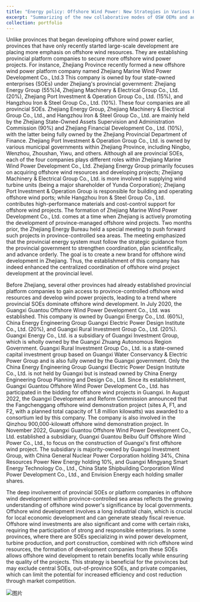 ```yaml
---
title: "Energy policy: Offshore Wind Power: New Strategies in Various Provinces"
excerpt: "Summarizing of the new collaborative modes of OSW OEMs and authorities in China. In the 14th 5 year plan, China aims to become the largest market and generator of off-shore wind energy. Therefore, the strategies of the provinces while establishing the projects have changed consequently."
collection: portfolio
---
```

Unlike provinces that began developing offshore wind power earlier, provinces that have only recently started large-scale development are placing more emphasis on offshore wind resources. They are establishing provincial platform companies to secure more offshore wind power projects. For instance, Zhejiang Province recently formed a new offshore wind power platform company named Zhejiang Marine Wind Power Development Co., Ltd.3 This company is owned by four state-owned enterprises (SOEs) under Zhejiang's provincial government: Zhejiang Energy Group (55%)4, Zhejiang Machinery & Electrical Group Co., Ltd. (20%), Zhejiang Port Investment & Operation Group Co., Ltd. (15%), and Hangzhou Iron & Steel Group Co., Ltd. (10%).
These four companies are all provincial SOEs. Zhejiang Energy Group, Zhejiang Machinery & Electrical Group Co., Ltd., and Hangzhou Iron & Steel Group Co., Ltd. are mainly held by the Zhejiang State-Owned Assets Supervision and Administration Commission (90%) and Zhejiang Financial Development Co., Ltd. (10%), with the latter being fully owned by the Zhejiang Provincial Department of Finance. Zhejiang Port Investment & Operation Group Co., Ltd. is owned by various municipal governments within Zhejiang Province, including Ningbo, Wenzhou, Zhoushan, Yiwu, and others. Although all are provincial SOEs, each of the four companies plays different roles within Zhejiang Marine Wind Power Development Co., Ltd. Zhejiang Energy Group primarily focuses on acquiring offshore wind resources and developing projects; Zhejiang Machinery & Electrical Group Co., Ltd. is more involved in supplying wind turbine units (being a major shareholder of Yunda Corporation); Zhejiang Port Investment & Operation Group is responsible for building and operating offshore wind ports; while Hangzhou Iron & Steel Group Co., Ltd. contributes high-performance materials and cost-control support for offshore wind projects.
The formation of Zhejiang Marine Wind Power Development Co., Ltd. comes at a time when Zhejiang is actively promoting the development of province-managed offshore wind projects. Two months prior, the Zhejiang Energy Bureau held a special meeting to push forward such projects in province-controlled sea areas. The meeting emphasized that the provincial energy system must follow the strategic guidance from the provincial government to strengthen coordination, plan scientifically, and advance orderly. The goal is to create a new brand for offshore wind development in Zhejiang. Thus, the establishment of this company has indeed enhanced the centralized coordination of offshore wind project development at the provincial level.

Before Zhejiang, several other provinces had already established provincial platform companies to gain access to province-controlled offshore wind resources and develop wind power projects, leading to a trend where provincial SOEs dominate offshore wind development. In July 2020, the Guangxi Guantou Offshore Wind Power Development Co., Ltd. was established. This company is owned by Guangxi Energy Co., Ltd. (60%), China Energy Engineering Group Guangxi Electric Power Design Institute Co., Ltd. (20%), and Guangxi Rural Investment Group Co., Ltd. (20%). Guangxi Energy Co., Ltd. is a subsidiary of Guangxi Investment Group, which is wholly owned by the Guangxi Zhuang Autonomous Region Government. Guangxi Rural Investment Group Co., Ltd. is a state-owned capital investment group based on Guangxi Water Conservancy & Electric Power Group and is also fully owned by the Guangxi government. Only the China Energy Engineering Group Guangxi Electric Power Design Institute Co., Ltd. is not held by Guangxi but is instead owned by China Energy Engineering Group Planning and Design Co., Ltd. Since its establishment, Guangxi Guantou Offshore Wind Power Development Co., Ltd. has participated in the bidding for offshore wind projects in Guangxi. In August 2022, the Guangxi Development and Reform Commission announced that the Fangchenggang offshore wind demonstration project (sites A, F1, and F2, with a planned total capacity of 1.8 million kilowatts) was awarded to a consortium led by this company. The company is also involved in the Qinzhou 900,000-kilowatt offshore wind demonstration project. In November 2022, Guangxi Guantou Offshore Wind Power Development Co., Ltd. established a subsidiary, Guangxi Guantou Beibu Gulf Offshore Wind Power Co., Ltd., to focus on the construction of Guangxi's first offshore wind project. The subsidiary is majority-owned by Guangxi Investment Group, with China General Nuclear Power Corporation holding 34%, China Resources Power New Energy holding 10%, and Guangxi Mingyang Smart Energy Technology Co., Ltd., China State Shipbuilding Corporation Wind Power Development Co., Ltd., and Envision Energy each holding smaller shares.

The deep involvement of provincial SOEs or platform companies in offshore wind development within province-controlled sea areas reflects the growing understanding of offshore wind power's significance by local governments. Offshore wind development involves a long industrial chain, which is crucial for local economic development and can generate steady fiscal revenue. Offshore wind investments are also significant and come with certain risks, requiring the participation of strong and responsible enterprises. In some provinces, where there are SOEs specializing in wind power development, turbine production, and port construction, combined with rich offshore wind resources, the formation of development companies from these SOEs allows offshore wind development to retain benefits locally while ensuring the quality of the projects. This strategy is beneficial for the provinces but may exclude central SOEs, out-of-province SOEs, and private companies, which can limit the potential for increased efficiency and cost reduction through market competition.

![图片](https://github.com/user-attachments/assets/dadacfae-5edf-4348-a676-e95244bac557)

